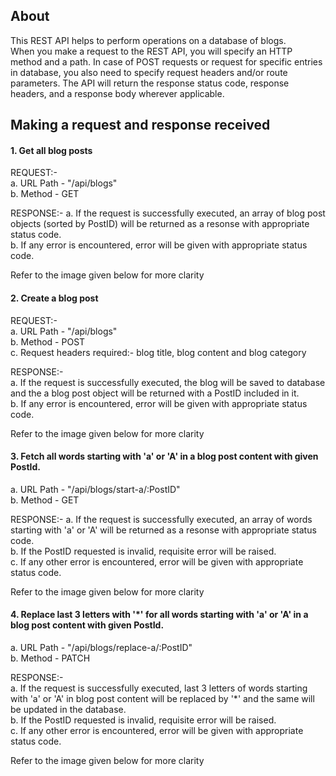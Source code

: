 ## About
This REST API helps to perform operations on a database of blogs. <br />
When you make a request to the REST API, you will specify an HTTP method and a path. In case of POST requests or request for specific entries in database, you also need to specify request headers and/or route parameters. The API will return the response status code, response headers, and a response body wherever applicable.

## Making a request and response received 

#### 1. Get all blog posts

REQUEST:- <br />
a. URL Path - "/api/blogs" <br />
b. Method - GET 

RESPONSE:-
a. If the request is successfully executed, an array of blog post objects (sorted by PostID) will be returned as a resonse with appropriate status code. <br />
b. If any error is encountered, error will be given with appropriate status code.

Refer to the image given below for more clarity 

#### 2. Create a blog post

REQUEST:- <br />
a. URL Path - "/api/blogs" <br />
b. Method - POST <br />
c. Request headers required:- blog title, blog content and blog category<br />
	

RESPONSE:- <br />
a. If the request is successfully executed, the blog will be saved to database and the a blog post object will be returned with a PostID included in it. <br />
b. If any error is encountered, error will be given with appropriate status code.

Refer to the image given below for more clarity


#### 3. Fetch all words starting with 'a' or 'A' in a blog post content with given PostId.  

a. URL Path - "/api/blogs/start-a/:PostID" <br />
b. Method - GET

RESPONSE:-
a. If the request is successfully executed, an array of words starting with 'a' or 'A' will be returned as a resonse with appropriate status code. <br />
b. If the PostID requested is invalid, requisite error will be raised. <br />
c. If any other error is encountered, error will be given with appropriate status code.

Refer to the image given below for more clarity


#### 4. Replace last 3 letters with '*' for all words starting with 'a' or 'A' in a blog post content with given PostId.  

a. URL Path - "/api/blogs/replace-a/:PostID" <br />
b. Method - PATCH

RESPONSE:- <br />
a. If the request is successfully executed, last 3 letters of words starting with 'a' or 'A' in blog post content will be replaced by '*' and the same will be updated in the database. <br />
b. If the PostID requested is invalid, requisite error will be raised. <br />
c. If any other error is encountered, error will be given with appropriate status code.

Refer to the image given below for more clarity





















